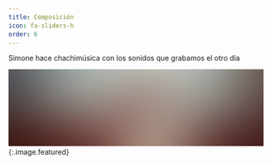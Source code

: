 ```yaml
---
title: Composición
icon: fa-sliders-h
order: 6
---
```


Simone hace chachimúsica con los sonidos que grabamos el otro día

![imagen 1](assets/images/pic08.jpg ){:.image.featured}